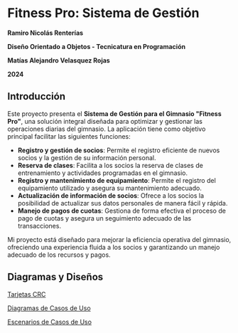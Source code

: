 # Fitness Pro: Sistema de Gestión

**Ramiro Nicolás Renterías**

**Diseño Orientado a Objetos - Tecnicatura en Programación**

**Matías Alejandro Velasquez Rojas**

**2024**

## Introducción

Este proyecto presenta el **Sistema de Gestión para el Gimnasio "Fitness Pro"**, una solución integral diseñada para optimizar y gestionar las operaciones diarias del gimnasio. La aplicación tiene como objetivo principal facilitar las siguientes funciones:

- **Registro y gestión de socios**: Permite el registro eficiente de nuevos socios y la gestión de su información personal.
- **Reserva de clases**: Facilita a los socios la reserva de clases de entrenamiento y actividades programadas en el gimnasio.
- **Registro y mantenimiento de equipamiento**: Permite el registro del equipamiento utilizado y asegura su mantenimiento adecuado.
- **Actualización de información de socios**: Ofrece a los socios la posibilidad de actualizar sus datos personales de manera fácil y rápida.
- **Manejo de pagos de cuotas**: Gestiona de forma efectiva el proceso de pago de cuotas y asegura un seguimiento adecuado de las transacciones.

Mi proyecto está diseñado para mejorar la eficiencia operativa del gimnasio, ofreciendo una experiencia fluida a los socios y garantizando un manejo adecuado de los recursos y pagos.

## Diagramas y Diseños

[Tarjetas CRC](#)

[Diagramas de Casos de Uso](#)

[Escenarios de Casos de Uso](#)
